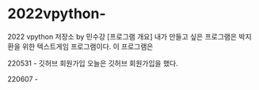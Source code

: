 # 2022vpython-
2022 vpython 저장소 by 민수강
[프로그램 개요]
내가 만들고 싶은 프로그램은 박지환을 위한 텍스트게임 프로그램이다. 이 프로그램은 

220531 - 깃허브 회원가입
오늘은 깃허브 회원가입을 했다.

220607 -
